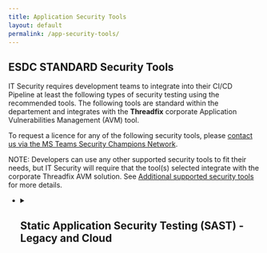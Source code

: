 ```yaml
---
title: Application Security Tools
layout: default
permalink: /app-security-tools/
---
```


## ESDC STANDARD Security Tools

IT Security requires development teams to integrate into their CI/CD Pipeline at least the following types of security testing using the recommended tools. The following tools are standard within the departement and integrates with the **Threadfix** corporate Application Vulnerabilities Management (AVM) tool.

To request a licence for any of the following security tools, please [contact us via the MS Teams Security Champions Network](https://teams.microsoft.com/l/channel/19%3a7fb48ff71f584a309817c64b3d599a77%40thread.tacv2/Licenses?groupId=bea80905-7f0f-432d-9a83-60561c1efcd2&tenantId=9ed55846-8a81-4246-acd8-b1a01abfc0d1).

NOTE: Developers can use any other supported security tools to fit their needs, but IT Security will require that the tool(s) selected integrate with the corporate Threadfix AVM solution. See [Additional supported security tools](#additional-supported-security-tools) for more details.

<ul class="list-unstyled">
  <li>
  <details>
    <summary>
      <h2 class="h3" id="standard-sast">Static Application Security Testing (SAST) - Legacy and Cloud</h2>
    </summary>
<!--       <p>
          <span class="label label-primary">{{ tag }}</span>
      </p>
      <p>{{ devTool.description %}}</p> -->
    <ul class="list-group list-inline row mrgn-lft-0 mrgn-rght-0">
        <li class="list-group-item col-md-4 brdr-rds-0">
          <a href="../fortify-sca/"><h3 class="list-group-item-heading" id="fortify-sca">Fortify SCA</h3></a>
		  <img src="../assets/Fortify-SCA.PNG" alt="Fortify Source Code Analyser (SCA)" />
<!--           <ul class="list-group-item-text list-inline">
              <li><a href="{{ tool.application }}">Application</a></li>
              <li><a href="{{ tool.documentation }}">Documentation</a></li>
              <li><a href="{{ tool.recommendation }}">Recommendation</a></li>
          </ul> -->
        </li>
    </ul>
  </details>
  </li>
</ul>
